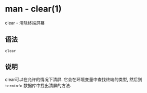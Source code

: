 # man - clear(1)

clear - 清除终端屏幕  

## 语法

```
clear
```

## 说明

clear可以在允许的情况下清屏. 它会在环境变量中查找终端的类型, 然后到 `terminfo` 数据库中找出清屏的方法.  